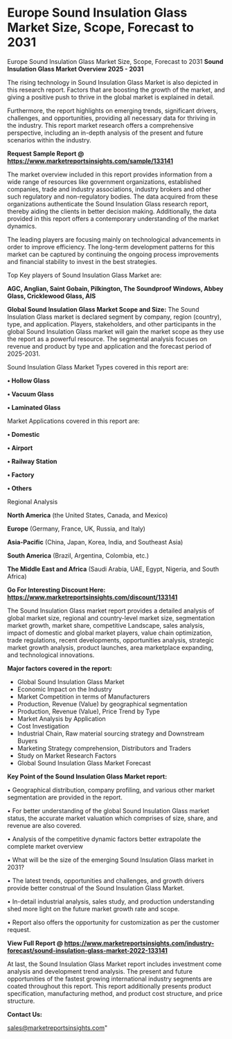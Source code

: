 # Europe Sound Insulation Glass Market Size, Scope, Forecast to 2031
Europe Sound Insulation Glass Market Size, Scope, Forecast to 2031
<Strong> Sound Insulation Glass Market Overview 2025 - 2031</strong>

The rising technology in Sound Insulation Glass Market is also depicted in this research report. Factors that are boosting the growth of the market, and giving a positive push to thrive in the global market is explained in detail.

Furthermore, the report highlights on emerging trends, significant drivers, challenges, and opportunities, providing all necessary data for thriving in the industry. This report market research offers a comprehensive perspective, including an in-depth analysis of the present and future scenarios within the industry.

<strong>Request Sample Report @ <a href=https://www.marketreportsinsights.com/sample/133141>https://www.marketreportsinsights.com/sample/133141</a></strong>

The market overview included in this report provides information from a wide range of resources like government organizations, established companies, trade and industry associations, industry brokers and other such regulatory and non-regulatory bodies. The data acquired from these organizations authenticate the Sound Insulation Glass research report, thereby aiding the clients in better decision making. Additionally, the data provided in this report offers a contemporary understanding of the market dynamics.

The leading players are focusing mainly on technological advancements in order to improve efficiency. The long-term development patterns for this market can be captured by continuing the ongoing process improvements and financial stability to invest in the best strategies.

Top Key players of Sound Insulation Glass Market are:

<strong>AGC, Anglian, Saint Gobain, Pilkington, The Soundproof Windows, Abbey Glass, Cricklewood Glass, AIS</strong>

<strong><b>Global Sound Insulation Glass Market Scope and Size:</b></strong>
The Sound Insulation Glass market is declared segment by company, region (country), type, and application. Players, stakeholders, and other participants in the global Sound Insulation Glass market will gain the market scope as they use the report as a powerful resource. The segmental analysis focuses on revenue and product by type and application and the forecast period of 2025-2031.

Sound Insulation Glass Market Types covered in this report are:

<strong>• Hollow Glass

• Vacuum Glass

• Laminated Glass</strong>

Market Applications covered in this report are:

<strong>• Domestic

• Airport

• Railway Station

• Factory

• Others</strong> 

Regional Analysis

<strong>North America</strong> (the United States, Canada, and Mexico)

<strong>Europe</strong> (Germany, France, UK, Russia, and Italy)

<strong>Asia-Pacific</strong> (China, Japan, Korea, India, and Southeast Asia)

<strong>South America</strong> (Brazil, Argentina, Colombia, etc.)

<strong>The Middle East and Africa</strong> (Saudi Arabia, UAE, Egypt, Nigeria, and South Africa)

<strong>Go For Interesting Discount Here: <a href=https://www.marketreportsinsights.com/discount/133141>https://www.marketreportsinsights.com/discount/133141</a></strong>

The Sound Insulation Glass market report provides a detailed analysis of global market size, regional and country-level market size, segmentation market growth, market share, competitive Landscape, sales analysis, impact of domestic and global market players, value chain optimization, trade regulations, recent developments, opportunities analysis, strategic market growth analysis, product launches, area marketplace expanding, and technological innovations.

<strong><b>Major factors covered in the report:</b></strong>
<ul>
  <li>Global Sound Insulation Glass Market </li>
  <li>Economic Impact on the Industry</li>
  <li>Market Competition in terms of Manufacturers</li>
  <li>Production, Revenue (Value) by geographical segmentation</li>
  <li>Production, Revenue (Value), Price Trend by Type</li>
  <li>Market Analysis by Application</li>
  <li>Cost Investigation</li>
  <li>Industrial Chain, Raw material sourcing strategy and Downstream Buyers</li>
  <li>Marketing Strategy comprehension, Distributors and Traders</li>
  <li>Study on Market Research Factors</li>
  <li>Global Sound Insulation Glass Market Forecast</li>
</ul>

<strong><b>Key Point of the Sound Insulation Glass Market report:</b></strong>

• Geographical distribution, company profiling, and various other market segmentation are provided in the report.

• For better understanding of the global Sound Insulation Glass market status, the accurate market valuation which comprises of size, share, and revenue are also covered.

• Analysis of the competitive dynamic factors better extrapolate the complete market overview

• What will be the size of the emerging Sound Insulation Glass market in 2031?

• The latest trends, opportunities and challenges, and growth drivers provide better construal of the Sound Insulation Glass Market.

• In-detail industrial analysis, sales study, and production understanding shed more light on the future market growth rate and scope.

• Report also offers the opportunity for customization as per the customer request.

<strong><b>View Full Report @ <a href=https://www.marketreportsinsights.com/industry-forecast/sound-insulation-glass-market-2022-133141>https://www.marketreportsinsights.com/industry-forecast/sound-insulation-glass-market-2022-133141</a></b></strong>


At last, the Sound Insulation Glass Market report includes investment come analysis and development trend analysis. The present and future opportunities of the fastest growing international industry segments are coated throughout this report. This report additionally presents product specification, manufacturing method, and product cost structure, and price structure.

<strong>Contact Us:</strong>

sales@marketreportsinsights.com"
